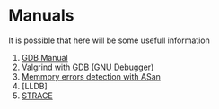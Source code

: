 # Manuals
It is possible that here will be some usefull information

1. [GDB Manual](GDB.md)
2. [Valgrind with GDB (GNU Debugger)](Valgrind&GBD.md)
3. [Memmory errors detection with ASan](Sanitizers.md)
4. [LLDB]
5. [STRACE](strace.md)
